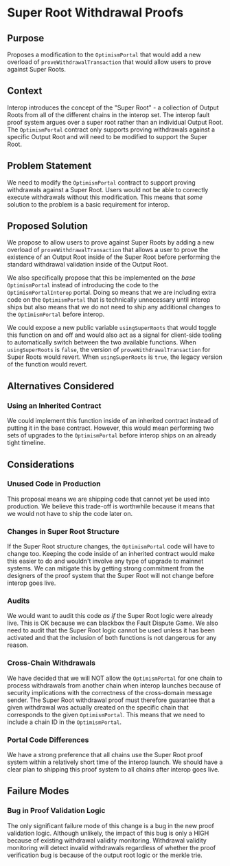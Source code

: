 # Super Root Withdrawal Proofs

## Purpose

Proposes a modification to the `OptimismPortal` that would add a new overload of
`proveWithdrawalTransaction` that would allow users to prove against Super Roots.

## Context

Interop introduces the concept of the "Super Root" - a collection of Output Roots from all of the
different chains in the interop set. The interop fault proof system argues over a super root rather
than an individual Output Root. The `OptimismPortal` contract only supports proving withdrawals
against a specific Output Root and will need to be modified to support the Super Root.

## Problem Statement

We need to modify the `OptimismPortal` contract to support proving withdrawals against a Super
Root. Users would not be able to correctly execute withdrawals without this modification. This
means that *some* solution to the problem is a basic requirement for interop.

## Proposed Solution

We propose to allow users to prove against Super Roots by adding a new overload of
`proveWithdrawalTransaction` that allows a user to prove the existence of an Output Root inside of
the Super Root before performing the standard withdrawal validation inside of the Output Root.

We also specifically propose that this be implemented on the *base* `OptimismPortal` instead of
introducing the code to the `OptimismPortalInterop` portal. Doing so means that we are including
extra code on the `OptimismPortal` that is technically unnecessary until interop ships but also
means that we do not need to ship any additional changes to the `OptimismPortal` before interop.

We could expose a new public variable `usingSuperRoots` that would toggle this function on and off
and would also act as a signal for client-side tooling to automatically switch between the two
available functions. When `usingSuperRoots` is `false`, the version of `proveWithdrawalTransaction`
for Super Roots would revert. When `usingSuperRoots` is `true`, the legacy version of the function
would revert.

## Alternatives Considered

### Using an Inherited Contract

We could implement this function inside of an inherited contract instead of putting it in the base
contract. However, this would mean performing two sets of upgrades to the `OptimismPortal` before
interop ships on an already tight timeline.

## Considerations

### Unused Code in Production

This proposal means we are shipping code that cannot yet be used into production. We believe this
trade-off is worthwhile because it means that we would not have to ship the code later on.

### Changes in Super Root Structure

If the Super Root structure changes, the `OptimismPortal` code will have to change too. Keeping the
code inside of an inherited contract would make this easier to do and wouldn't involve any type of
upgrade to mainnet systems. We can mitigate this by getting strong commitment from the designers of
the proof system that the Super Root will not change before interop goes live.

### Audits

We would want to audit this code *as if* the Super Root logic were already live. This is OK because
we can blackbox the Fault Dispute Game. We also need to audit that the Super Root logic cannot be
used unless it has been activated and that the inclusion of both functions is not dangerous for any
reason.

### Cross-Chain Withdrawals

We have decided that we will NOT allow the `OptimismPortal` for one chain to process withdrawals
from another chain when interop launches because of security implications with the correctness of
the cross-domain message sender. The Super Root withdrawal proof must therefore guarantee that a
given withdrawal was actually created on the specific chain that corresponds to the given
`OptimismPortal`. This means that we need to include a chain ID in the `OptimismPortal`.

### Portal Code Differences

We have a strong preference that all chains use the Super Root proof system within a relatively
short time of the interop launch. We should have a clear plan to shipping this proof system to all
chains after interop goes live.

## Failure Modes

### Bug in Proof Validation Logic

The only significant failure mode of this change is a bug in the new proof validation logic.
Although unlikely, the impact of this bug is only a HIGH because of existing withdrawal validity
monitoring. Withdrawal validity monitoring will detect invalid withdrawals regardless of whether
the proof verification bug is because of the output root logic or the merkle trie.
